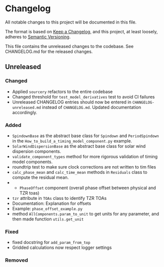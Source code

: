 # Changelog
All notable changes to this project will be documented in this file.

The format is based on [Keep a Changelog](https://keepachangelog.com/en/1.0.0/),
and this project, at least loosely, adheres to [Semantic Versioning](https://semver.org/spec/v2.0.0.html).

This file contains the unreleased changes to the codebase. See CHANGELOG.md for
the released changes.

## Unreleased
### Changed
- Applied `sourcery` refactors to the entire codebase
- Changed threshold for `test_model_derivatives` test to avoid CI failures
- Unreleased CHANGELOG entries should now be entered in `CHANGELOG-unreleased.md` instead of `CHANGELOG.md`. Updated documentation accordingly.
### Added
- `SpindownBase` as the abstract base class for `Spindown` and `PeriodSpindown` in the `How_to_build_a_timing_model_component.py` example.
- `SolarWindDispersionBase` as the abstract base class for solar wind dispersion components.
- `validate_component_types` method for more rigorous validation of timing model components.
- roundtrip test to make sure clock corrections are not written to tim files
- `calc_phase_mean` and `calc_time_mean` methods in `Residuals` class to compute the residual mean.
- - `PhaseOffset` component (overall phase offset between physical and TZR toas)
- `tzr` attribute in `TOAs` class to identify TZR TOAs
- Documentation: Explanation for offsets
- Example: `phase_offset_example.py`
- method `AllComponents.param_to_unit` to get units for any parameter, and then made function `utils.get_unit`
### Fixed
- fixed docstring for `add_param_from_top`
- Gridded calculations now respect logger settings
### Removed